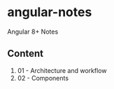 # angular-notes
Angular 8+ Notes  

## Content  
1. 01 - Architecture and workflow  
2. 02 - Components  

